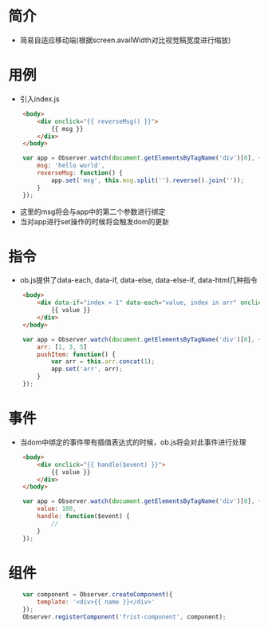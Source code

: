 # 简介

- 简易自适应移动端(根据screen.availWidth对比视觉稿宽度进行缩放)

# 用例

- 引入index.js

````html
    <body>
        <div onclick="{{ reverseMsg() }}">
            {{ msg }}
        </div>
    </body>
````

````javascript
    var app = Observer.watch(document.getElementsByTagName('div')[0], {
        msg: 'hello world',
        reverseMsg: function() {
            app.set('msg', this.msg.split('').reverse().join(''));
        }
    });

````

- 这里的msg将会与app中的第二个参数进行绑定
- 当对app进行set操作的时候将会触发dom的更新

# 指令

- ob.js提供了data-each, data-if, data-else, data-else-if, data-html几种指令

````html
    <body>
        <div data-if="index > 1" data-each="value, index in arr" onclick="{{ pushItem() }}">
            {{ value }}
        </div>
    </body>
````

````javascript
    var app = Observer.watch(document.getElementsByTagName('div')[0], {
        arr: [1, 3, 5]
        pushItem: function() {
            var arr = this.arr.concat(1);
            app.set('arr', arr);
        }
    });

````


# 事件

- 当dom中绑定的事件带有插值表达式的时候，ob.js将会对此事件进行处理

````html
    <body>
        <div onclick="{{ handle($event) }}">
            {{ value }}
        </div>
    </body>
````

````javascript
    var app = Observer.watch(document.getElementsByTagName('div')[0], {
        value: 100,
        handle: function($event) {
            //
        }
    });

````

# 组件

````javascript
    var component = Observer.createComponent({
        template: '<div>{{ name }}</div>'
    });
    Observer.registerComponent('frist-component', component);

````

    